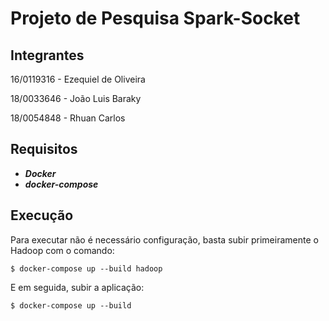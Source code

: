 # Projeto de Pesquisa Spark-Socket

## Integrantes

16/0119316 - Ezequiel de Oliveira

18/0033646 - João Luis Baraky

18/0054848 - Rhuan Carlos

## Requisitos
 - ***Docker*** 
 - ***docker-compose***

## Execução
Para executar não é necessário configuração, basta subir primeiramente o Hadoop com o comando:

```shell
$ docker-compose up --build hadoop
```

E em seguida, subir a aplicação:

```shell
$ docker-compose up --build
```
